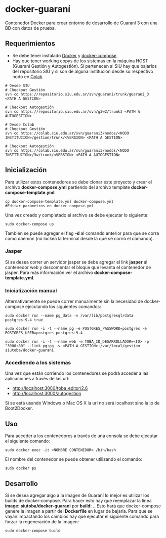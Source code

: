 # docker-guaraní
Contenedor Docker para crear entorno de desarrollo de Guaraní 3 con una BD con datos de prueba.

## Requerimientos
 * Se debe tener instalado [Docker](https://docs.docker.com/installation/) y [docker-compose](https://docs.docker.com/compose/install/).
 * Hay que tener working copys de los sistemas en la máquina HOST (Guaraní Gestión y Autogestión). Si pertenecen al SIU hay que bajarlos del repositorio SIU y si son de alguna institución desde su respectivo nodo en [Colab](https://colab.siu.edu.ar/trac/guarani3)

```
# Desde SIU
# Checkout Gestión
svn co https://repositorio.siu.edu.ar/svn/guarani/trunk/guarani_3 <PATH A GESTION>

# Checkout Autogestión
svn co https://repositorio.siu.edu.ar/svn/g3w2/trunk3 <PATH A AUTOGESTION>
```

```
# Desde Colab
# Checkout Gestión
svn co https://colab.siu.edu.ar/svn/guarani3/nodos/<NODO INSTITUCION>/gestion/trunk/<VERSION> <PATH A GESTION>

# Checkout Autogestión
svn co https://colab.siu.edu.ar/svn/guarani3/nodos/<NODO INSTITUCION>/3w/trunk/<VERSION> <PATH A AUTOGESTION>
```

## Inicialización

Para utilizar estos contenedores se debe clonar este proyecto y crear el archivo **docker-compose.yml** partiendo del archivo
template **docker-compose-template.yml**.

```
cp docker-compose-template.yml docker-compose.yml
#Editar parámetros en docker-compose.yml
```

Una vez creado y completado el archivo se debe ejecutar lo siguiente:

```
sudo docker-compose up 
```

También se puede agregar el flag **-d** al comando anterior para que se corra como daemon (no lockea la terminal desde la que se corrió el comando).

### Jasper

Si se desea correr un servidor jasper se debe agregar el link **jasper** al contenedor web y descomentar el bloque que levanta
el contenedor de jasper.
Para más información ver el archivo **docker-compose-template.yml**.

### Inicialización manual

Alternativamente se puede correr manualmente sin la necesidad de docker-compose ejecutando los siguientes comandos:

```
sudo docker run --name pg_data -v /var/lib/postgresql/data postgres:9.4 true
```

```
sudo docker run -i -t --name pg -e POSTGRES_PASSWORD=postgres -e POSTGRES_USER=postgres postgres:9.4
```

```
sudo docker run -i -t --name web -e TOBA_ID_DESARROLLADOR=<ID> -p "3000:80" --link pg:pg -v <PATH A GESTION>:/var/local/gestion siutoba/docker-guarani
```

### Accediendo a los sistemas

Una vez que están corriendo los contenedores se podrá acceder a las aplicaciones a través de las url:
 
 * [http://localhost:3000/toba_editor/2.6](http://localhost:3000/toba_editor/2.6)
 * [http://localhost:3000/autogestion](http://localhost:3000/autogestion)

Si se está usando Windows o Mac OS X la url no será localhost sino la ip de Boot2Docker.

## Uso
Para acceder a los contenedores a través de una consola se debe ejecutar el siguiente comando:

```
sudo docker exec -it <NOMBRE CONTENEDOR> /bin/bash
```

El nombre del contenedor se puede obtener utilizando el comando:

```
sudo docker ps
```

## Desarrollo
Si se desea agregar algo a la imagen de Guaraní lo mejor es utilizar los builds de docker-compose. Para hacer esto hay que
reemplazar la línea **image: siutoba/docker-guarani** por **build: .**. Esto hará que docker-compose genere la imagen a partir
del **Dockerfile** en lugar de bajarla. Para que se vayan impactando los cambios hay que ejecutar el siguiente comando para
forzar la regeneración de la imagen:

```
sudo docker-compose build
```

